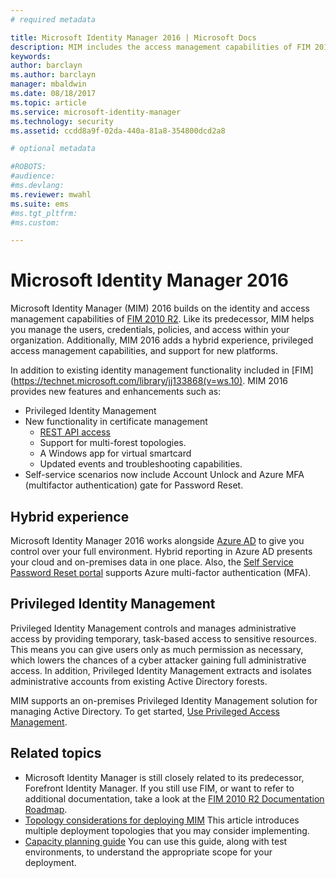```yaml
---
# required metadata

title: Microsoft Identity Manager 2016 | Microsoft Docs
description: MIM includes the access management capabilities of FIM 2010 and helps you manage users, credentials, policies, and access within your organization.
keywords:
author: barclayn
ms.author: barclayn
manager: mbaldwin
ms.date: 08/18/2017
ms.topic: article
ms.service: microsoft-identity-manager
ms.technology: security
ms.assetid: ccdd8a9f-02da-440a-81a8-354800dcd2a8

# optional metadata

#ROBOTS:
#audience:
#ms.devlang:
ms.reviewer: mwahl
ms.suite: ems
#ms.tgt_pltfrm:
#ms.custom:

---
```

# Microsoft Identity Manager 2016

Microsoft Identity Manager (MIM) 2016 builds on the identity and access management capabilities of [FIM 2010 R2](https://technet.microsoft.com/library/jj133885.aspx). Like its predecessor, MIM helps you manage the users, credentials, policies, and access within your organization.  Additionally, MIM 2016 adds a hybrid experience, privileged access management capabilities, and support for new platforms.

In addition to existing identity management functionality included in [FIM](https://technet.microsoft.com/library/jj133868(v=ws.10). MIM 2016 provides new features and enhancements such as:

- Privileged Identity Management
- New functionality in certificate management
  - [REST API access](..reference/certificate-management-rest-api-service-details.md)
  - Support for multi-forest topologies.
  - A Windows app for virtual smartcard
  - Updated events and troubleshooting capabilities. 
- Self-service scenarios now include Account Unlock and Azure MFA (multifactor authentication) gate for Password Reset.

## Hybrid experience

Microsoft Identity Manager 2016 works alongside [Azure AD](https://docs.microsoft.com/azure/active-directory/active-directory-whatis) to give you control over your full environment. Hybrid reporting in Azure AD presents your cloud and on-premises data in one place. Also, the [Self Service Password Reset portal](working-with-self-service-password-reset.md) supports Azure multi-factor authentication (MFA).

## Privileged Identity Management

Privileged Identity Management controls and manages administrative access by providing temporary, task-based access to sensitive resources. This means you can give users only as much permission as necessary, which lowers the chances of a cyber attacker gaining full administrative access. In addition, Privileged Identity Management extracts and isolates administrative accounts from existing Active Directory forests.

MIM supports an on-premises Privileged Identity Management solution for managing Active Directory. To get started, [Use Privileged Access Management](./pam/privileged-identity-management-for-active-directory-domain-services.md).

## Related topics

- Microsoft Identity Manager is still closely related to its predecessor, Forefront Identity Manager. If you still use FIM, or want to refer to additional documentation, take a look at the [FIM 2010 R2 Documentation Roadmap](https://technet.microsoft.com/library/jj133885.aspx).
- [Topology considerations for deploying MIM](topology-considerations.md) This article introduces multiple deployment topologies that you may consider implementing.
- [Capacity planning guide](capacity-planning-guide.md) You can use this guide, along with test environments, to understand the appropriate scope for your deployment.